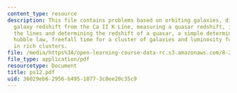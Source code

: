 ```yaml
---
content_type: resource
description: This file contains problems based on orbiting galaxies, distance determinations,
  galaxy redshift from the Ca II K Line, measuring a quasar redshift, identifying
  the lines and determining the redshift of a quasar, a simple determination of the
  hubble law, freefall time for a cluster of galaxies and luminosity function of galaxies
  in rich clusters.
file: /media/https%3A/open-learning-course-data-rc.s3.amazonaws.com/8-282j-introduction-to-astronomy-spring-2006/36029eb62956b49510773c0ee20c35c9_ps12.pdf
file_type: application/pdf
resourcetype: Document
title: ps12.pdf
uid: 36029eb6-2956-b495-1077-3c0ee20c35c9
---
```

